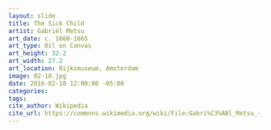 ```yaml
---
layout: slide
title: The Sick Child
artist: Gabriël Metsu
art_date: c. 1660-1665
art_type: Oil on Canvas
art_height: 32.2
art_width: 27.2
art_location: Rijksmuseum, Amsterdam
image: 02-18.jpg
date: 2016-02-18 12:00:00 -05:00
categories:
tags:
cite_author: Wikipedia
cite_url: https://commons.wikimedia.org/wiki/File:Gabri%C3%ABl_Metsu_-_Het_zieke_kind_-_Google_Art_Project.jpg
---
```

